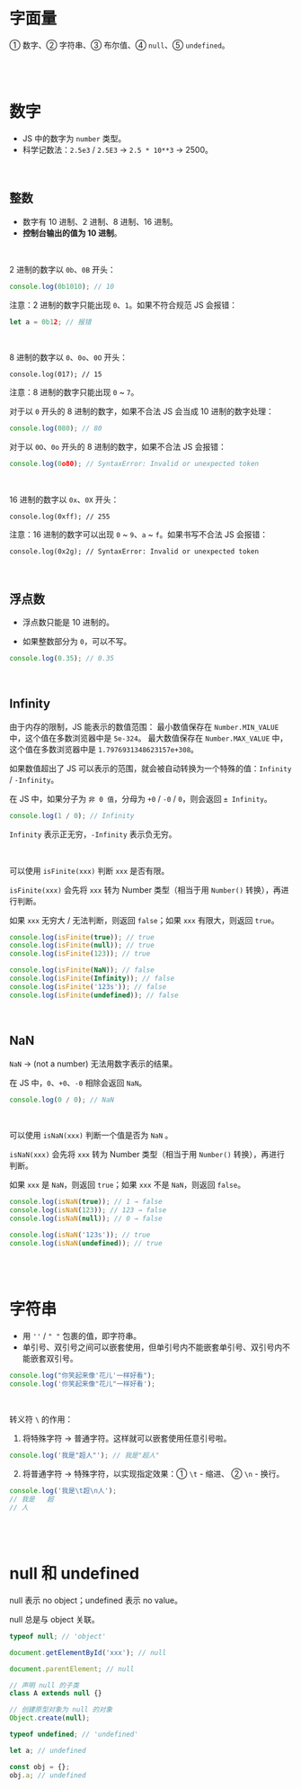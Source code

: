 # 字面量

① 数字、② 字符串、③ 布尔值、④ `null`、⑤ `undefined`。

<br><br>

# 数字

-   JS 中的数字为 `number` 类型。
-   科学记数法：`2.5e3` / `2.5E3` → `2.5 * 10**3` → 2500。

<br>

## 整数

-   数字有 10 进制、2 进制、8 进制、16 进制。
-   **控制台输出的值为 10 进制**。

<br>

2 进制的数字以 `0b`、`0B` 开头：

```js
console.log(0b1010); // 10
```

注意：2 进制的数字只能出现 `0`、`1`。如果不符合规范 JS 会报错：

```js
let a = 0b12; // 报错
```

<br>

8 进制的数字以 `0`、`0o`、`0O` 开头：

```JS
console.log(017); // 15
```

注意：8 进制的数字只能出现 `0` ~ `7`。

对于以 `0` 开头的 8 进制的数字，如果不合法 JS 会当成 10 进制的数字处理：

```js
console.log(080); // 80
```

对于以 `0O`、`0o` 开头的 8 进制的数字，如果不合法 JS 会报错：

```js
console.log(0o80); // SyntaxError: Invalid or unexpected token
```

<br>

16 进制的数字以 `0x`、`0X` 开头：

```JS
console.log(0xff); // 255
```

注意：16 进制的数字可以出现 `0` ~ `9`、`a` ~ `f`。如果书写不合法 JS 会报错：

```JS
console.log(0x2g); // SyntaxError: Invalid or unexpected token
```

<br>

## 浮点数

-   浮点数只能是 10 进制的。

-   如果整数部分为 `0`，可以不写。

```javascript
console.log(0.35); // 0.35
```

<br>

## Infinity

由于内存的限制，JS 能表示的数值范围：
最小数值保存在 `Number.MIN_VALUE` 中，这个值在多数浏览器中是 `5e-324`。
最大数值保存在 `Number.MAX_VALUE` 中，这个值在多数浏览器中是 `1.7976931348623157e+308`。

如果数值超出了 JS 可以表示的范围，就会被自动转换为一个特殊的值：`Infinity` / `-Infinity`。

在 JS 中，如果分子为 `非 0 值`，分母为 `+0` / `-0` / `0`，则会返回 `± Infinity`。

```js
console.log(1 / 0); // Infinity
```

`Infinity` 表示正无穷，`-Infinity` 表示负无穷。

<br>

可以使用 `isFinite(xxx)` 判断 `xxx` 是否有限。

`isFinite(xxx)` 会先将 `xxx` 转为 Number 类型（相当于用 `Number()` 转换），再进行判断。

如果 `xxx` 无穷大 / 无法判断，则返回 `false`；如果 `xxx` 有限大，则返回 `true`。

```js
console.log(isFinite(true)); // true
console.log(isFinite(null)); // true
console.log(isFinite(123)); // true

console.log(isFinite(NaN)); // false
console.log(isFinite(Infinity)); // false
console.log(isFinite('123s')); // false
console.log(isFinite(undefined)); // false
```

<br>

## NaN

`NaN` → (not a number) 无法用数字表示的结果。

在 JS 中，`0`、`+0`、`-0` 相除会返回 `NaN`。

```js
console.log(0 / 0); // NaN
```

<br>

可以使用 `isNaN(xxx)` 判断一个值是否为 `NaN` 。

`isNaN(xxx)` 会先将 `xxx` 转为 Number 类型（相当于用 `Number()` 转换），再进行判断。

如果 `xxx` 是 `NaN`，则返回 `true`；如果 `xxx` 不是 `NaN`，则返回 `false`。

```javascript
console.log(isNaN(true)); // 1 → false
console.log(isNaN(123)); // 123 → false
console.log(isNaN(null)); // 0 → false

console.log(isNaN('123s')); // true
console.log(isNaN(undefined)); // true
```

<br><br>

# 字符串

-   用 `''` / `" "` 包裹的值，即字符串。
-   单引号、双引号之间可以嵌套使用，但单引号内不能嵌套单引号、双引号内不能嵌套双引号。

```js
console.log("你笑起来像'花儿'一样好看");
console.log('你笑起来像"花儿"一样好看');
```

<br>

转义符 `\` 的作用：

1.  将特殊字符 → 普通字符。这样就可以嵌套使用任意引号啦。

```javascript
console.log('我是"超人"'); // 我是"超人"
```

2.  将普通字符 → 特殊字符，以实现指定效果：① `\t` - 缩进、 ② `\n` - 换行。

```javascript
console.log('我是\t超\n人');
// 我是	超
// 人
```

<br><br>

# null 和 undefined

null 表示 no object；undefined 表示 no value。

null 总是与 object 关联。

```js
typeof null; // 'object'

document.getElementById('xxx'); // null

document.parentElement; // null

// 声明 null 的子类
class A extends null {}

// 创建原型对象为 null 的对象
Object.create(null);
```

```js
typeof undefined; // 'undefined'

let a; // undefined

const obj = {};
obj.a; // undefined
```

<br>
